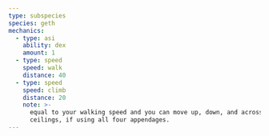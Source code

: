 ```yaml
---
type: subspecies
species: geth
mechanics:
  - type: asi
    ability: dex
    amount: 1
  - type: speed
    speed: walk
    distance: 40
  - type: speed
    speed: climb
    distance: 20
    note: >-
      equal to your walking speed and you can move up, down, and across vertical surfaces and upside down along
      ceilings, if using all four appendages.
---
```

